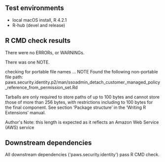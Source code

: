 ## Test environments

* local macOS install, R 4.2.1
* R-hub (devel and release)

## R CMD check results

There were no ERRORs, or WARNINGs.

There was one NOTE.

checking for portable file names ... NOTE
Found the following non-portable file path:
  paws.security.identity.p2/man/ssoadmin_detach_customer_managed_policy_reference_from_permission_set.Rd

Tarballs are only required to store paths of up to 100 bytes and cannot
store those of more than 256 bytes, with restrictions including to 100
bytes for the final component.
See section ‘Package structure’ in the ‘Writing R Extensions’ manual.

Author's Note: this length is expected as it reflects an Amazon Web Service (AWS) service

## Downstream dependencies

All downstream dependencies ('paws.security.identity') pass R CMD check.
